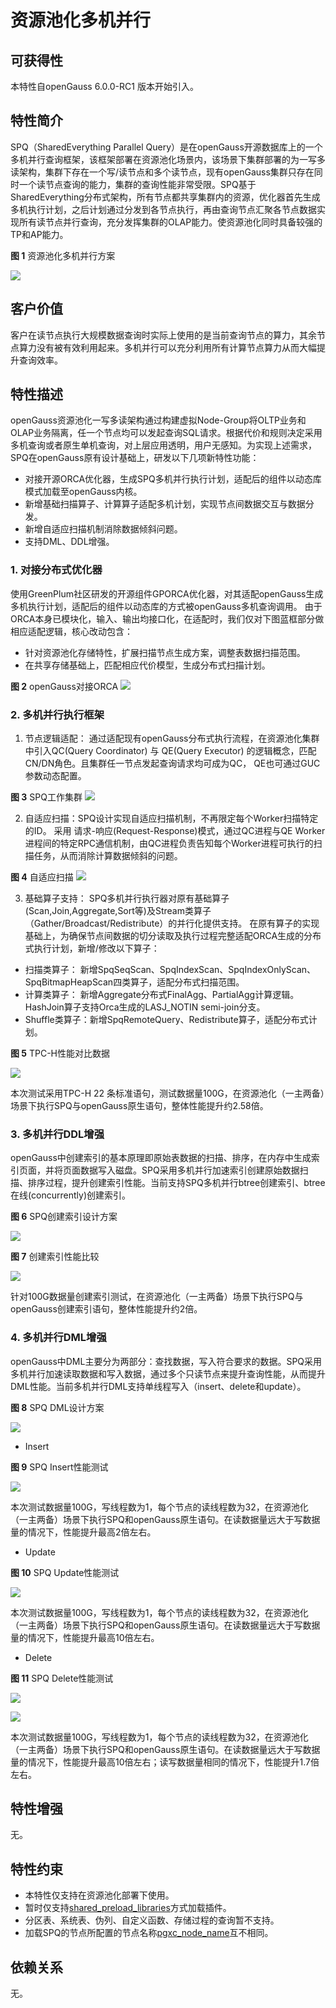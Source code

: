# 资源池化多机并行

## 可获得性<a name="section15406143204715"></a>

本特性自openGauss 6.0.0-RC1 版本开始引入。

## 特性简介<a name="section740615433477"></a>

SPQ（SharedEverything Parallel Query）是在openGauss开源数据库上的一个多机并行查询框架，该框架部署在资源池化场景内，该场景下集群部署的为一写多读架构，集群下存在一个写/读节点和多个读节点，现有openGauss集群只存在同时一个读节点查询的能力，集群的查询性能非常受限。SPQ基于SharedEverything分布式架构，所有节点都共享集群内的资源，优化器首先生成多机执行计划，之后计划通过分发到各节点执行，再由查询节点汇聚各节点数据实现所有读节点并行查询，充分发挥集群的OLAP能力。使资源池化同时具备较强的TP和AP能力。

**图 1**  资源池化多机并行方案<a name="fig114741818101675"></a>  

![](figures/SharedEverything-Parallel-Query.png)

## 客户价值<a name="section13406743164715"></a>

客户在读节点执行大规模数据查询时实际上使用的是当前查询节点的算力，其余节点算力没有被有效利用起来。多机并行可以充分利用所有计算节点算力从而大幅提升查询效率。

## 特性描述<a name="section16406154310471"></a>

openGauss资源池化一写多读架构通过构建虚拟Node-Group将OLTP业务和OLAP业务隔离，任一个节点均可以发起查询SQL请求。根据代价和规则决定采用多机查询或者原生单机查询，对上层应用透明，用户无感知。为实现上述需求，SPQ在openGauss原有设计基础上，研发以下几项新特性功能：

- 对接开源ORCA优化器，生成SPQ多机并行执行计划，适配后的组件以动态库模式加载至openGauss内核。
- 新增基础扫描算子、计算算子适配多机计划，实现节点间数据交互与数据分发。
- 新增自适应扫描机制消除数据倾斜问题。
- 支持DML、DDL增强。

### 1. 对接分布式优化器
使用GreenPlum社区研发的开源组件GPORCA优化器，对其适配openGauss生成多机执行计划，适配后的组件以动态库的方式被openGauss多机查询调用。 由于ORCA本身已模块化，输入、输出均接口化，在适配时，我们仅对下图蓝框部分做相应适配逻辑，核心改动包含：

- 针对资源池化存储特性，扩展扫描节点生成方案，调整表数据扫描范围。
- 在共享存储基础上，匹配相应代价模型，生成分布式扫描计划。

**图 2**  openGauss对接ORCA
![](figures/SPQ_Orca.png)
### 2. 多机并行执行框架
1) 节点逻辑适配： 通过适配现有openGauss分布式执行流程，在资源池化集群中引入QC(Query Coordinator) 与 QE(Query Executor) 的逻辑概念，匹配CN/DN角色。且集群任一节点发起查询请求均可成为QC， QE也可通过GUC参数动态配置。

**图 3**  SPQ工作集群
![](figures/SPQ_cluster.png)

2) 自适应扫描：SPQ设计实现自适应扫描机制，不再限定每个Worker扫描特定的ID。 采用 请求-响应(Request-Response)模式，通过QC进程与QE Worker进程间的特定RPC通信机制，由QC进程负责告知每个Worker进程可执行的扫描任务，从而消除计算数据倾斜的问题。

**图 4**  自适应扫描
![](figures/SPQ_adps.png)

3) 基础算子支持： SPQ多机并行执行器对原有基础算子(Scan,Join,Aggregate,Sort等)及Stream类算子（Gather/Broadcast/Redistribute）的并行化提供支持。 在原有算子的实现基础上，为确保节点间数据的切分读取及执行过程完整适配ORCA生成的分布式执行计划，新增/修改以下算子：
- 扫描类算子： 新增SpqSeqScan、SpqIndexScan、SpqIndexOnlyScan、SpqBitmapHeapScan四类算子，适配分布式扫描范围。
- 计算类算子： 新增Aggregate分布式FinalAgg、PartialAgg计算逻辑。HashJoin算子支持Orca生成的LASJ_NOTIN semi-join分支。
- Shuffle类算子：新增SpqRemoteQuery、Redistribute算子，适配分布式计划。

**图 5**  TPC-H性能对比数据

![](figures/SPQ_tpch.png)

本次测试采用TPC-H 22 条标准语句，测试数据量100G，在资源池化（一主两备）场景下执行SPQ与openGauss原生语句，整体性能提升约2.58倍。

### 3. 多机并行DDL增强
openGauss中创建索引的基本原理即原始表数据的扫描、排序，在内存中生成索引页面，并将页面数据写入磁盘。SPQ采用多机并行加速索引创建原始数据扫描、排序过程，提升创建索引性能。当前支持SPQ多机并行btree创建索引、btree在线(concurrently)创建索引。

**图 6**  SPQ创建索引设计方案

![](figures/SPQ_ddl.png)


**图 7**  创建索引性能比较

![](figures/SPQ_index.png)

针对100G数据量创建索引测试，在资源池化（一主两备）场景下执行SPQ与openGauss创建索引语句，整体性能提升约2倍。

### 4. 多机并行DML增强
openGauss中DML主要分为两部分：查找数据，写入符合要求的数据。SPQ采用多机并行加速读取数据和写入数据，通过多个只读节点来提升查询性能，从而提升DML性能。当前多机并行DML支持单线程写入（insert、delete和update）。

**图 8**  SPQ DML设计方案

![](figures/SPQ_dml.jpg)

-  Insert

**图 9**  SPQ Insert性能测试

![](figures/SPQ_insert.jpg)

本次测试数据量100G，写线程数为1，每个节点的读线程数为32，在资源池化（一主两备）场景下执行SPQ和openGauss原生语句。在读数据量远大于写数据量的情况下，性能提升最高2倍左右。

-  Update

**图 10**  SPQ Update性能测试

![](figures/SPQ_update.jpg)

本次测试数据量100G，写线程数为1，每个节点的读线程数为32，在资源池化（一主两备）场景下执行SPQ和openGauss原生语句。在读数据量远大于写数据量的情况下，性能提升最高10倍左右。

- Delete

**图 11**  SPQ Delete性能测试

![](figures/SPQ_delete100.jpg)

![](figures/SPQ_delete1.jpg)

本次测试数据量100G，写线程数为1，每个节点的读线程数为32，在资源池化（一主两备）场景下执行SPQ和openGauss原生语句。在读数据量远大于写数据量的情况下，性能提升最高10倍左右；读写数据量相同的情况下，性能提升1.7倍左右。

## 特性增强<a name="section1340684315478"></a>

无。

## 特性约束<a name="section06531946143616"></a>

- 本特性仅支持在资源池化部署下使用。
- 暂时仅支持[shared_preload_libraries](../DatabaseReference/内核资源使用.md)方式加载插件。
- 分区表、系统表、伪列、自定义函数、存储过程的查询暂不支持。
- 加载SPQ的节点所配置的节点名称[pgxc_node_name](../DatabaseReference/openGauss事务.md)互不相同。

## 依赖关系<a name="section8406643144716"></a>
无。
